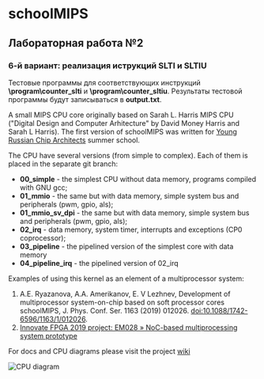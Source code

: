 # schoolMIPS
## Лабораторная работа №2
### 6-й вариант: реализация иструкций SLTI и SLTIU
Тестовые программы для соответствующих инструкций **\program\counter_slti** и **\program\counter_sltiu**.
Результаты тестовой программы будут записываться в **output.txt**.




A small MIPS CPU core originally based on Sarah L. Harris MIPS CPU ("Digital Design and Computer Arhitecture" by David Money Harris and Sarah L Harris). The first version of schoolMIPS was written for [Young Russian Chip Architects](http://www.silicon-russia.com/2017/06/09/arduino-and-fpga/) summer school.

The CPU have several versions (from simple to complex). Each of them is placed in the separate git branch:
- **00_simple** - the simplest CPU without data memory, programs compiled with GNU gcc;
- **01_mmio** - the same but with data memory, simple system bus and peripherals (pwm, gpio, als);
- **01_mmio_sv_dpi** - the same but with data memory, simple system bus and peripherals (pwm, gpio, als);   
- **02_irq** - data memory, system timer, interrupts and exceptions (CP0 coprocessor);
- **03_pipeline** - the pipelined version of the simplest core with data memory 
- **04_pipeline_irq** - the pipelined version of 02_irq

Examples of using this kernel as an element of a multiprocessor system:   
1. A.E. Ryazanova, A.A. Amerikanov, E. V Lezhnev, Development of multiprocessor system-on-chip based on soft processor cores schoolMIPS, J. Phys. Conf. Ser. 1163 (2019) 012026. [doi:10.1088/1742-6596/1163/1/012026](https://iopscience.iop.org/article/10.1088/1742-6596/1163/1/012026).
2. [Innovate FPGA 2019 project: EM028 » NoC-based multiprocessing system prototype](http://www.innovatefpga.com/cgi-bin/innovate/teams.pl?Id=EM028)

For docs and CPU diagrams please visit the project [wiki](https://github.com/MIPSfpga/schoolMIPS/wiki)

![CPU diagram](../../wiki/img/schoolMIPS_diagram.gif) 

